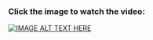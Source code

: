 ### Click the image to watch the video:

[![IMAGE ALT TEXT HERE](https://img.youtube.com/vi/d_K9-WwSrVY/0.jpg)](https://www.youtube.com/watch?v=d_K9-WwSrVY)
